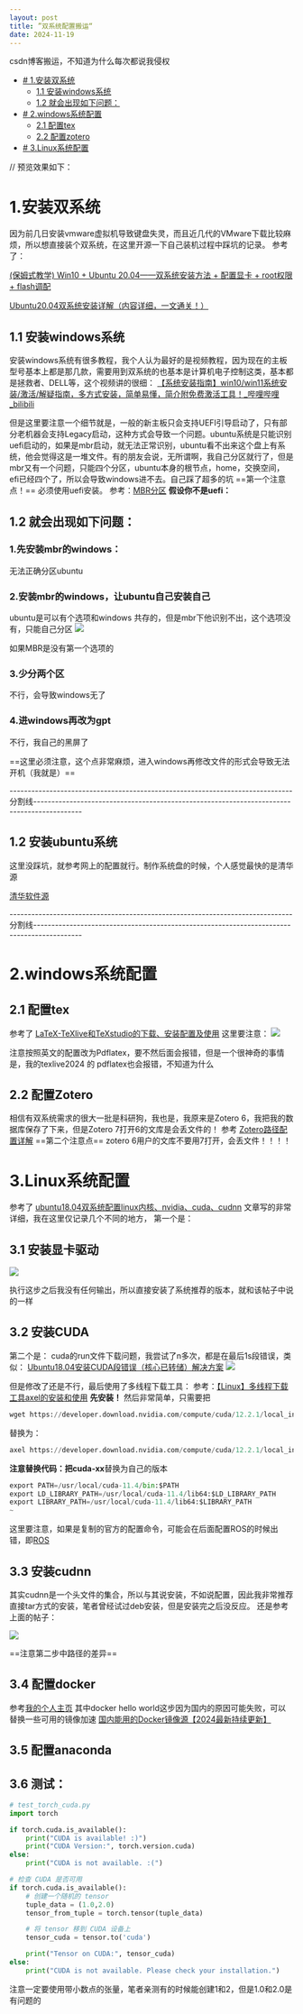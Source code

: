 ```yaml
---
layout: post
title: ”双系统配置搬运“
date: 2024-11-19
---
```


csdn博客搬运，不知道为什么每次都说我侵权
 
* [# 1.安装双系统](#1.安装双系统)
  * [1.1 安装windows系统](##1.1安装windows系统)
  * [1.2 就会出现如下问题：](##1.2就会出现如下问题：)
* [# 2.windows系统配置](#2.windows系统配置)
    * [2.1 配置tex](##2.1配置tex)
    * [2.2 配置zotero](##2.2配置zotero)
* [# 3.Linux系统配置](#3.Linux系统配置)
 
// 预览效果如下：
# 1.安装双系统
因为前几日安装vmware虚拟机导致键盘失灵，而且近几代的VMware下载比较麻烦，所以想直接装个双系统，在这里开源一下自己装机过程中踩坑的记录。
参考了：

[(保姆式教学) Win10 + Ubuntu 20.04——双系统安装方法 + 配置显卡 + root权限 + flash调配](https://blog.csdn.net/codeHonghu/article/details/111940656)

[Ubuntu20.04双系统安装详解（内容详细，一文通关！）](https://blog.csdn.net/wyr1849089774/article/details/133387874)
## 1.1 安装windows系统
安装windows系统有很多教程，我个人认为最好的是视频教程，因为现在的主板型号基本上都是那几款，需要用到双系统的也基本是计算机电子控制这类，基本都是拯救者、DELL等，这个视频讲的很细：
[【系统安装指南】win10/win11系统安装/激活/解疑指南，多方式安装，简单易懂，简介附免费激活工具！_哔哩哔哩_bilibili](https://www.bilibili.com/video/BV1tX4qejESM/?spm_id_from=333.999.0.0)

但是这里要注意一个细节就是，一般的新主板只会支持UEFI引导启动了，只有部分老机器会支持Legacy启动，这种方式会导致一个问题。ubuntu系统是只能识别uefi启动的，如果是mbr启动，就无法正常识别，ubuntu看不出来这个盘上有系统，他会觉得这是一堆文件。有的朋友会说，无所谓啊，我自己分区就行了，但是mbr又有一个问题，只能四个分区，ubuntu本身的根节点，home，交换空间，efi已经四个了，所以会导致windows进不去。自己踩了超多的坑
==第一个注意点！==
必须使用uefi安装。
参考：[MBR分区](https://blog.csdn.net/White_Idiot/article/details/80088115)
**假设你不是uefi：**
## 1.2 就会出现如下问题：
### 1.先安装mbr的windows：
无法正确分区ubuntu
### 2.安装mbr的windows，让ubuntu自己安装自己
ubuntu是可以有个选项和windows 共存的，但是mbr下他识别不出，这个选项没有，只能自己分区
<img src="../post_imgs/dual_sys/1.png"/>

如果MBR是没有第一个选项的
### 3.少分两个区
不行，会导致windows无了
### 4.进windows再改为gpt
不行，我自己的黑屏了


==这里必须注意，这个点非常麻烦，进入windows再修改文件的形式会导致无法开机（我就是）==

------------------------------------------------------------------------------分割线-------------------------------------------------------------------------------------------
## 1.2 安装ubuntu系统
这里没踩坑，就参考网上的配置就行。制作系统盘的时候，个人感觉最快的是清华源

[清华软件源](https://mirrors.tuna.tsinghua.edu.cn/)

------------------------------------------------------------------------------分割线-------------------------------------------------------------------------------------------
# 2.windows系统配置
## 2.1 配置tex
参考了 [LaTeX-TeXlive和TeXstudio的下载、安装配置及使用](https://zhuanlan.zhihu.com/p/138586028)
这里要注意：
<img src="../post_imgs/dual_sys/2.png"/>

注意按照英文的配置改为Pdflatex，要不然后面会报错，但是一个很神奇的事情是，我的texlive2024 的 pdflatex也会报错，不知道为什么

## 2.2 配置Zotero
相信有双系统需求的很大一批是科研狗，我也是，我原来是Zotero 6，我把我的数据库保存了下来，但是Zotero 7打开6的文库是会丢文件的！
参考 [Zotero路径配置详解](https://blog.csdn.net/tortorish/article/details/128987916)
==第二个注意点==
zotero 6用户的文库不要用7打开，会丢文件！！！！
# 3.Linux系统配置
参考了 
[ubuntu18.04双系统配置linux内核、nvidia、cuda、cudnn](https://blog.csdn.net/hxyzs/article/details/131972659?spm=1001.2014.3001.5502)
文章写的非常详细，我在这里仅记录几个不同的地方，
第一个是：
## 3.1 安装显卡驱动
<img src="../post_imgs/dual_sys/3.png"/>

执行这步之后我没有任何输出，所以直接安装了系统推荐的版本，就和该帖子中说的一样

## 3.2 安装CUDA
第二个是：
cuda的run文件下载问题，我尝试了n多次，都是在最后1s段错误，类似：
[Ubuntu18.04安装CUDA段错误（核心已转储）解决方案](https://blog.csdn.net/m0_57448978/article/details/130239746)
<img src="../post_imgs/dual_sys/4.png"/>

但是修改了还是不行，最后使用了多线程下载工具：
参考：[【Linux】多线程下载工具axel的安装和使用](https://blog.csdn.net/ARPOSPF/article/details/112163281)
**先安装！** 然后非常简单，只需要把
```python
wget https://developer.download.nvidia.com/compute/cuda/12.2.1/local_installers/cuda_12.2.1_535.86.10_linux.run
```
替换为：
```python
axel https://developer.download.nvidia.com/compute/cuda/12.2.1/local_installers/cuda_12.2.1_535.86.10_linux.run
```
**注意替换代码：把cuda-xx**替换为自己的版本
```python
export PATH=/usr/local/cuda-11.4/bin:$PATH
export LD_LIBRARY_PATH=/usr/local/cuda-11.4/lib64:$LD_LIBRARY_PATH          
export LIBRARY_PATH=/usr/local/cuda-11.4/lib64:$LIBRARY_PATH
~                                                                
```
这里要注意，如果是复制的官方的配置命令，可能会在后面配置ROS的时候出错，即[ROS](https://blog.csdn.net/weixin_43077628/article/details/114969790)
## 3.3 安装cudnn
其实cudnn是一个头文件的集合，所以与其说安装，不如说配置，因此我非常推荐直接tar方式的安装，笔者曾经试过deb安装，但是安装完之后没反应。
还是参考上面的帖子：

<img src="../post_imgs/dual_sys/5.png"/>

==注意第二步中路径的差异==

## 3.4 配置docker
参考[我的个人主页](https://haozechang.github.io//posts/2024/05/blog-post-5/)
其中docker hello world这步因为国内的原因可能失败，可以替换一些可用的镜像加速
[国内能用的Docker镜像源【2024最新持续更新】](https://blog.csdn.net/u014390502/article/details/143472743)

## 3.5 配置anaconda

## 3.6 测试：
```python
# test_torch_cuda.py
import torch

if torch.cuda.is_available():
    print("CUDA is available! :)")
    print("CUDA Version:", torch.version.cuda)
else:
    print("CUDA is not available. :(")

# 检查 CUDA 是否可用
if torch.cuda.is_available():
    # 创建一个随机的 tensor
	tuple_data = (1.0,2.0)
	tensor_from_tuple = torch.tensor(tuple_data)

    # 将 tensor 移到 CUDA 设备上
    tensor_cuda = tensor.to('cuda')

    print("Tensor on CUDA:", tensor_cuda)
else:
    print("CUDA is not available. Please check your installation.")
```
注意一定要使用带小数点的张量，笔者亲测有的时候能创建1和2，但是1.0和2.0是有问题的